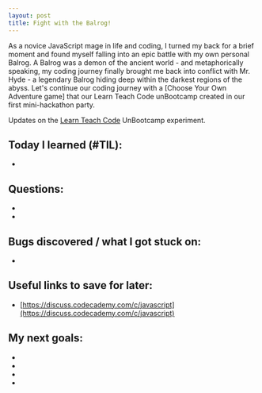 ```yaml
---
layout: post
title: Fight with the Balrog!
---
```

As a novice JavaScript mage in life and coding, I turned my back for a brief moment and found myself falling into an epic battle with my own personal Balrog.  A Balrog was a demon of the ancient world - and metaphorically speaking, my coding journey finally brought me back into conflict with Mr. Hyde - a legendary Balrog hiding deep within the darkest regions of the abyss.  Let's continue our coding journey with a [Choose Your Own Adventure game] that our Learn Teach Code unBootcamp created in our first mini-hackathon party.

Updates on the [Learn Teach Code](http://learnteachcode.org/) UnBootcamp experiment.

## Today I learned (#TIL):

-

## Questions:

-
-

## Bugs discovered / what I got stuck on:

-


## Useful links to save for later:

- [https://discuss.codecademy.com/c/javascript](https://discuss.codecademy.com/c/javascript)


## My next goals:

-
-
-
-
